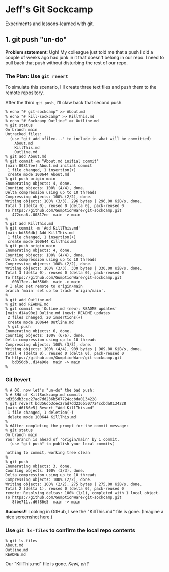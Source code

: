 # Jeff's Git Sockcamp

Experiments and lessons-learned with git.

## 1. git push "un-do"

**Problem statement**: Ugh! My colleague just told me that a push I did a couple of weeks ago had junk in it that doesn't belong in our repo. I need to pull back that push without disturbing the rest of our repo.

### The Plan: Use `git revert`

To simulate this scenario, I'll create three text files and push them to the remote repository.

After the third `git push`, I'll claw back that second push.

```
% echo "# git-sockcamp" >> About.md
% echo "# kill-sockcamp" >> KillThis.md
% echo "# Sockcamp Outline" >> Outline.md
% git status
On branch main
Untracked files:
  (use "git add <file>..." to include in what will be committed)
	About.md
	KillThis.md
	Outline.md
% git add About.md
% git commit -m "About.md initial commit"
[main 00817ee] About.md initial commit
 1 file changed, 1 insertion(+)
 create mode 100644 About.md
% git push origin main 
Enumerating objects: 4, done.
Counting objects: 100% (4/4), done.
Delta compression using up to 10 threads
Compressing objects: 100% (2/2), done.
Writing objects: 100% (3/3), 296 bytes | 296.00 KiB/s, done.
Total 3 (delta 0), reused 0 (delta 0), pack-reused 0
To https://github.com/GumptionWare/git-sockcamp.git
   472cea6..00817ee  main -> main
% 
% git add KillThis.md
% git commit -m 'Add KillThis.md'
[main bd356db] Add KillThis.md
 1 file changed, 1 insertion(+)
 create mode 100644 KillThis.md
% git push origin main 
Enumerating objects: 4, done.
Counting objects: 100% (4/4), done.
Delta compression using up to 10 threads
Compressing objects: 100% (2/2), done.
Writing objects: 100% (3/3), 330 bytes | 330.00 KiB/s, done.
Total 3 (delta 0), reused 0 (delta 0), pack-reused 0
To https://github.com/GumptionWare/git-sockcamp.git
   00817ee..bd356db  main -> main
# I also set remote to origin/main   
branch 'main' set up to track 'origin/main'.
%
% git add Outline.md
% git add README.md
% git commit -m 'Ouline.md (new): README updates'
[main d14a90e] Ouline.md (new): README updates
 2 files changed, 20 insertions(+)
 create mode 100644 Outline.md
 % git push
Enumerating objects: 6, done.
Counting objects: 100% (6/6), done.
Delta compression using up to 10 threads
Compressing objects: 100% (3/3), done.
Writing objects: 100% (4/4), 909 bytes | 909.00 KiB/s, done.
Total 4 (delta 0), reused 0 (delta 0), pack-reused 0
To https://github.com/GumptionWare/git-sockcamp.git
   bd356db..d14a90e  main -> main
%
```
### Git Revert
```
% # OK, now let's "un-do" the bad push:
% # SHA of KillSockcamp.md commit: bd356db3cec27ad7dd236b507724ccbda0134228
% git revert bd356db3cec27ad7dd236b507724ccbda0134228
[main d6f86e5] Revert "Add KillThis.md"
 1 file changed, 1 deletion(-)
 delete mode 100644 KillThis.md
% 
% #After completing the prompt for the commit message:
% git status
On branch main
Your branch is ahead of 'origin/main' by 1 commit.
  (use "git push" to publish your local commits)

nothing to commit, working tree clean
%
% git push
Enumerating objects: 3, done.
Counting objects: 100% (3/3), done.
Delta compression using up to 10 threads
Compressing objects: 100% (2/2), done.
Writing objects: 100% (2/2), 275 bytes | 275.00 KiB/s, done.
Total 2 (delta 1), reused 0 (delta 0), pack-reused 0
remote: Resolving deltas: 100% (1/1), completed with 1 local object.
To https://github.com/GumptionWare/git-sockcamp.git
   8fbe711..d6f86e5  main -> main

```

**Success!!**
Looking in GitHub, I see the "KillThis.md" file is gone. (Imagine a nice screenshot here.)

### Use `git ls-files` to confirm the local repo contents
```
% git ls-files
About.md
Outline.md
README.md
```
Our "KillThis.md" file is gone. *Kewl, eh?*

